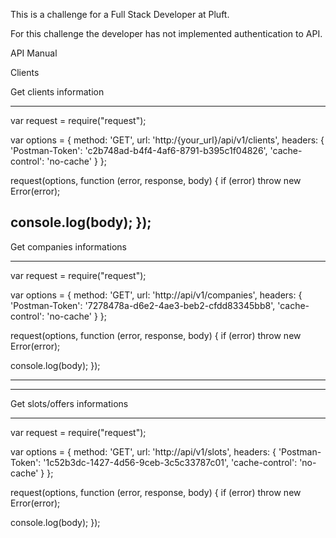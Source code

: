 This is a challenge for a Full Stack Developer at Pluft.

For this challenge the developer has not implemented authentication to API. 

API Manual

Clients

Get clients information

------------------------------------------------------------------------------------------

var request = require("request");

var options = { method: 'GET',
  url: 'http:/{your_url}/api/v1/clients',
  headers: 
   { 'Postman-Token': 'c2b748ad-b4f4-4af6-8791-b395c1f04826',
     'cache-control': 'no-cache' } };

request(options, function (error, response, body) {
  if (error) throw new Error(error);

  console.log(body);
});
------------------------------------------------------------------------------------------


Get companies informations

------------------------------------------------------------------------------------------

var request = require("request");

var options = { method: 'GET',
  url: 'http://api/v1/companies',
  headers: 
   { 'Postman-Token': '7278478a-d6e2-4ae3-beb2-cfdd83345bb8',
     'cache-control': 'no-cache' } };

request(options, function (error, response, body) {
  if (error) throw new Error(error);

  console.log(body);
});

------------------------------------------------------------------------------------------


------------------------------------------------------------------------------------------
Get slots/offers informations

------------------------------------------------------------------------------------------

var request = require("request");

var options = { method: 'GET',
  url: 'http://api/v1/slots',
  headers: 
   { 'Postman-Token': '1c52b3dc-1427-4d56-9ceb-3c5c33787c01',
     'cache-control': 'no-cache' } };

request(options, function (error, response, body) {
  if (error) throw new Error(error);

  console.log(body);
});


